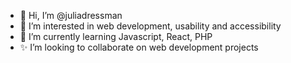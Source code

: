 - 👋 Hi, I’m @juliadressman
- 👀 I’m interested in web development, usability and accessibility
- 🌱 I’m currently learning Javascript, React, PHP
- ✨ I’m looking to collaborate on web development projects

<!---
- 📫 How to reach me www.juliadressman.com
juliadressman/juliadressman is a 💞️ special ✨ repository because its `README.md` (this file) appears on your GitHub profile.
You can click the Preview link to take a look at your changes.
--->
